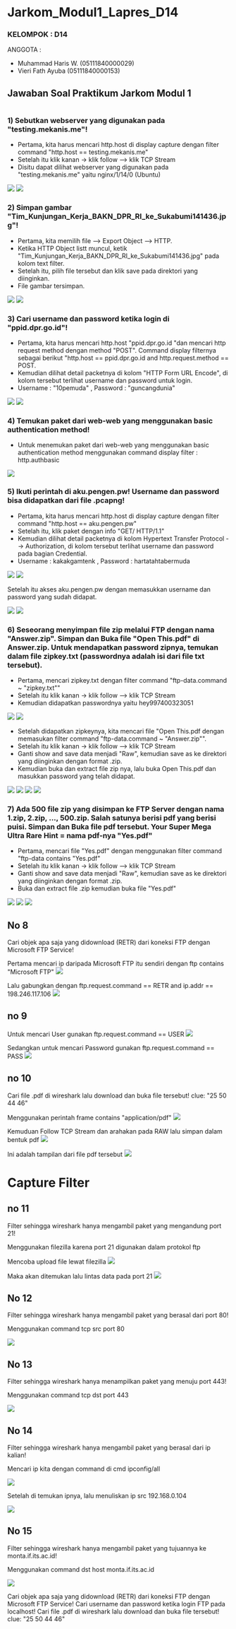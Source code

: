 # Jarkom_Modul1_Lapres_D14

### KELOMPOK        : D14
ANGGOTA         :

* Muhammad Haris W.     (05111840000029)
* Vieri Fath Ayuba      (05111840000153)

## Jawaban Soal Praktikum Jarkom Modul 1
#


### 1) Sebutkan webserver yang digunakan pada "testing.mekanis.me"!

* Pertama, kita harus mencari http.host di display capture dengan filter command "http.host == testing.mekanis.me"
* Setelah itu klik kanan -> klik follow --> klik TCP Stream 
* Disitu dapat dilihat webserver yang digunakan pada "testing.mekanis.me" yaitu nginx/1/14/0 (Ubuntu)

<img src="https://github.com/hrswcksono/Jarkom_Modul1_Lapres_D14/blob/main/gambar/no1a.JPG" >
<img src="https://github.com/hrswcksono/Jarkom_Modul1_Lapres_D14/blob/main/gambar/no1b.JPG" >

### 2) Simpan gambar "Tim_Kunjungan_Kerja_BAKN_DPR_RI_ke_Sukabumi141436.jpg"!

* Pertama, kita memilih file --> Export Object --> HTTP.
* Ketika HTTP Object listt muncul, ketik "Tim_Kunjungan_Kerja_BAKN_DPR_RI_ke_Sukabumi141436.jpg" pada kolom text filter.
* Setelah itu, pilih file tersebut dan klik save pada direktori yang diinginkan.
* File gambar tersimpan.

<img src="https://github.com/hrswcksono/Jarkom_Modul1_Lapres_D14/blob/main/gambar/no2a.JPG" >
<img src="https://github.com/hrswcksono/Jarkom_Modul1_Lapres_D14/blob/main/gambar/no2b.JPG" >

### 3) Cari username dan password ketika login di "ppid.dpr.go.id"!

* Pertama, kita harus mencari http.host "ppid.dpr.go.id "dan mencari http request method dengan method "POST". Command display filternya sebagai berikut "http.host == ppid.dpr.go.id and http.request.method == POST.
* Kemudian dilihat detail packetnya di kolom "HTTP Form URL Encode", di kolom tersebut terlihat username dan password untuk login.
* Username : "10pemuda" , Password : "guncangdunia"

<img src="https://github.com/hrswcksono/Jarkom_Modul1_Lapres_D14/blob/main/gambar/no3a.JPG" >
<img src="https://github.com/hrswcksono/Jarkom_Modul1_Lapres_D14/blob/main/gambar/no3b.JPG" >

### 4) Temukan paket dari web-web yang menggunakan basic authentication method!

* Untuk menemukan paket dari web-web yang menggunakan basic authentication method menggunakan command display filter : http.authbasic

<img src="https://github.com/hrswcksono/Jarkom_Modul1_Lapres_D14/blob/main/gambar/no4.JPG" >

### 5) Ikuti perintah di aku.pengen.pw! Username dan password bisa didapatkan dari file .pcapng!

* Pertama, kita harus mencari http.host di display capture dengan filter command "http.host == aku.pengen.pw"
* Setelah itu, klik paket dengan info "GET/ HTTP/1.1" 
* Kemudian dilihat detail packetnya di kolom Hypertext Transfer Protocol --> Authorization, di kolom tersebut terlihat username dan password pada bagian Credential.
* Username : kakakgamtenk , Password : hartatahtabermuda

<img src="https://github.com/hrswcksono/Jarkom_Modul1_Lapres_D14/blob/main/gambar/no5a.JPG" >
<img src="https://github.com/hrswcksono/Jarkom_Modul1_Lapres_D14/blob/main/gambar/no5b.JPG" >


Setelah itu akses aku.pengen.pw dengan memasukkan username dan password yang sudah didapat.

<img src="https://github.com/hrswcksono/Jarkom_Modul1_Lapres_D14/blob/main/gambar/no5c.JPG" >
<img src="https://github.com/hrswcksono/Jarkom_Modul1_Lapres_D14/blob/main/gambar/no5d.JPG" >



### 6) Seseorang menyimpan file zip melalui FTP dengan nama "Answer.zip". Simpan dan Buka file "Open This.pdf" di Answer.zip. Untuk mendapatkan password zipnya, temukan dalam file zipkey.txt (passwordnya adalah isi dari file txt tersebut).

* Pertama, mencari zipkey.txt dengan filter command "ftp-data.command ~ "zipkey.txt"" 
* Setelah itu klik kanan -> klik follow --> klik TCP Stream 
* Kemudian didapatkan passwordnya yaitu hey997400323051

<img src="https://github.com/hrswcksono/Jarkom_Modul1_Lapres_D14/blob/main/gambar/no6a.JPG" >
<img src="https://github.com/hrswcksono/Jarkom_Modul1_Lapres_D14/blob/main/gambar/no6b.JPG" >


* Setelah didapatkan zipkeynya, kita mencari file "Open This.pdf dengan memasukan filter command "ftp-data.command ~ "Answer.zip"".
* Setelah itu klik kanan -> klik follow --> klik TCP Stream 
* Ganti show and save data menjadi "Raw", kemudian save as ke direktori yang diinginkan dengan format .zip.
* Kemudian buka dan extract file zip nya, lalu buka Open This.pdf dan masukkan password yang telah didapat.

<img src="https://github.com/hrswcksono/Jarkom_Modul1_Lapres_D14/blob/main/gambar/no6c.JPG" >
<img src="https://github.com/hrswcksono/Jarkom_Modul1_Lapres_D14/blob/main/gambar/no6d.JPG" >
<img src="https://github.com/hrswcksono/Jarkom_Modul1_Lapres_D14/blob/main/gambar/no6e.JPG" >
<img src="https://github.com/hrswcksono/Jarkom_Modul1_Lapres_D14/blob/main/gambar/no6f.JPG" >


### 7) Ada 500 file zip yang disimpan ke FTP Server dengan nama 1.zip, 2.zip, ..., 500.zip. Salah satunya berisi pdf yang berisi puisi. Simpan dan Buka file pdf tersebut. Your Super Mega Ultra Rare Hint = nama pdf-nya "Yes.pdf"

* Pertama, mencari file "Yes.pdf" dengan menggunakan filter command "ftp-data contains "Yes.pdf" 
* Setelah itu klik kanan -> klik follow --> klik TCP Stream 
* Ganti show and save data menjadi "Raw", kemudian save as ke direktori yang diinginkan dengan format .zip.
* Buka dan extract file .zip kemudian buka file "Yes.pdf"


<img src="https://github.com/hrswcksono/Jarkom_Modul1_Lapres_D14/blob/main/gambar/no7a.JPG" >
<img src="https://github.com/hrswcksono/Jarkom_Modul1_Lapres_D14/blob/main/gambar/no7b.JPG" >
<img src="https://github.com/hrswcksono/Jarkom_Modul1_Lapres_D14/blob/main/gambar/no7b.JPG" >




## No 8

Cari objek apa saja yang didownload (RETR) dari koneksi FTP dengan Microsoft FTP Service!

Pertama mencari ip daripada Microsoft FTP itu sendiri dengan ftp contains "Microsoft FTP"
<img src="https://github.com/hrswcksono/Jarkom_Modul1_Lapres_D14/blob/main/gambar/no8a.png" >

Lalu gabungkan dengan ftp.request.command == RETR and ip.addr == 198.246.117.106
<img src="https://github.com/hrswcksono/Jarkom_Modul1_Lapres_D14/blob/main/gambar/no8b.png" >

## no 9

Untuk mencari User gunakan ftp.request.command == USER
<img src="https://github.com/hrswcksono/Jarkom_Modul1_Lapres_D14/blob/main/gambar/no9a.png" >

Sedangkan untuk mencari Password gunakan ftp.request.command == PASS
<img src="https://github.com/hrswcksono/Jarkom_Modul1_Lapres_D14/blob/main/gambar/no9b.png" >

## no 10

Cari file .pdf di wireshark lalu download dan buka file tersebut!
clue: "25 50 44 46"

Menggunakan perintah frame contains "application/pdf"
<img src="https://github.com/hrswcksono/Jarkom_Modul1_Lapres_D14/blob/main/gambar/no10a.png" >

Kemuduan Follow TCP Stream dan arahakan pada RAW lalu simpan dalam bentuk pdf
<img src="https://github.com/hrswcksono/Jarkom_Modul1_Lapres_D14/blob/main/gambar/no10b.png" >

Ini adalah tampilan dari file pdf tersebut
<img src="https://github.com/hrswcksono/Jarkom_Modul1_Lapres_D14/blob/main/gambar/no10c.png" >


# Capture Filter

## no 11

Filter sehingga wireshark hanya mengambil paket yang mengandung port 21!

Menggunakan filezilla karena port 21 digunakan dalam protokol ftp

Mencoba upload file lewat filezilla
<img src="https://github.com/hrswcksono/Jarkom_Modul1_Lapres_D14/blob/main/gambar/no11a.png" >

Maka akan ditemukan lalu lintas data pada port 21
<img src="https://github.com/hrswcksono/Jarkom_Modul1_Lapres_D14/blob/main/gambar/no11b.png" >

## No 12

Filter sehingga wireshark hanya mengambil paket yang berasal dari port 80!

Menggunakan command tcp src port 80

<img src="https://github.com/hrswcksono/Jarkom_Modul1_Lapres_D14/blob/main/gambar/no12.png" >

## No 13

Filter sehingga wireshark hanya menampilkan paket yang menuju port 443!

Menggunakan command tcp dst port 443

<img src="https://github.com/hrswcksono/Jarkom_Modul1_Lapres_D14/blob/main/gambar/no13.png" >

## No 14

Filter sehingga wireshark hanya mengambil paket yang berasal dari ip kalian!

Mencari ip kita dengan command di cmd ipconfig/all

<img src="https://github.com/hrswcksono/Jarkom_Modul1_Lapres_D14/blob/main/gambar/no14a.png" >

Setelah di temukan ipnya, lalu menuliskan ip src 192.168.0.104

<img src="https://github.com/hrswcksono/Jarkom_Modul1_Lapres_D14/blob/main/gambar/no14b.png" >

## No 15

Filter sehingga wireshark hanya mengambil paket yang tujuannya ke monta.if.its.ac.id!

Menggunakan command dst host monta.if.its.ac.id

<img src="https://github.com/hrswcksono/Jarkom_Modul1_Lapres_D14/blob/main/gambar/no15.png" >









Cari objek apa saja yang didownload (RETR) dari koneksi FTP dengan Microsoft FTP Service!
Cari username dan password ketika login FTP pada localhost!
Cari file .pdf di wireshark lalu download dan buka file tersebut!
clue: "25 50 44 46" 
